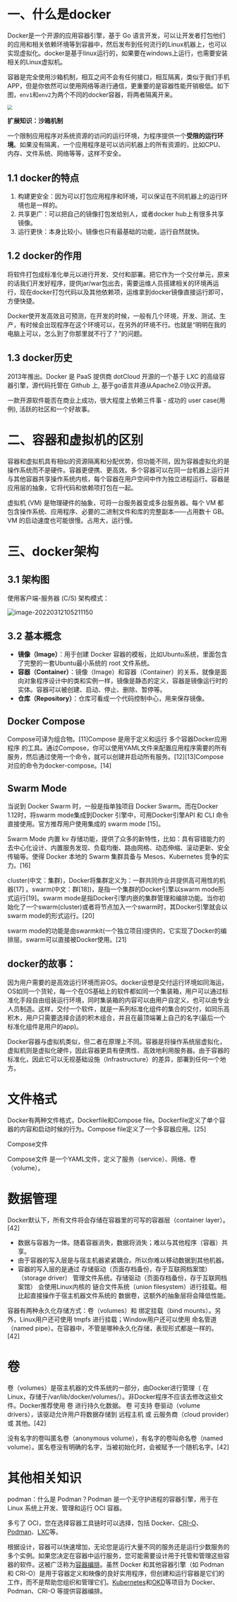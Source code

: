 # 一、什么是docker

Docker是一个开源的应用容器引擎，基于 Go 语言开发，可以让开发者打包他们的应用和相关依赖环境等到容器中，然后发布到任何流行的Linux机器上，也可以实现虚拟化。docker是基于linux运行的，如果要在windows上运行，也需要安装相关的Linux虚拟机。

容器是完全使用沙箱机制，相互之间不会有任何接口，相互隔离，类似于我们手机APP，但是你依然可以使用网络等进行通信，更重要的是容器性能开销极低。如下图，``env1``和``env2``为两个不同的docker容器，将两者隔离开来。

<img src="https://file.hjxlog.com/blog/images/image-20220307154813784.png" style="zoom:70%;" />

**扩展知识：沙箱机制**

一个限制应用程序对系统资源的访问的运行环境，为程序提供一个**受限的运行环境**。如果没有隔离，一个应用程序是可以访问机器上的所有资源的，比如CPU、内存、文件系统、网络等等，这样不安全。

## 1.1 docker的特点

1. 构建更安全：因为可以打包应用程序和环境，可以保证在不同机器上的运行环境也是一样的。
2. 共享更广：可以把自己的镜像打包发给别人，或者docker hub上有很多共享镜像。
3. 运行更快：本身比较小，镜像也只有最基础的功能，运行自然就快。

## 1.2 docker的作用

将软件打包成标准化单元以进行开发、交付和部署。把它作为一个交付单元，原来的话我们开发好程序，提供jar/war包出去，需要运维人员搭建相关的环境再运行，现在docker打包代码以及其他依赖项，运维拿到docker镜像直接运行即可，方便快捷。

Docker使开发高效且可预测，在开发的时候，一般有几个环境，开发、测试、生产，有时候会出现程序在这个环境可以，在另外的环境不行。也就是“明明在我的电脑上可以，怎么到了你那里就不行了？”的问题。

## 1.3 docker历史

2013年推出。Docker 是 PaaS 提供商 dotCloud 开源的一个基于 LXC 的高级容器引擎，源代码托管在 Github 上, 基于go语言并遵从Apache2.0协议开源。

一款开源软件能否在商业上成功，很大程度上依赖三件事 - 成功的 user case(用例), 活跃的社区和一个好故事。

# 二、容器和虚拟机的区别

容器和虚拟机具有相似的资源隔离和分配优势，但功能不同，因为容器虚拟化的是操作系统而不是硬件。容器更便携、更高效。多个容器可以在同一台机器上运行并与其他容器共享操作系统内核，每个容器在用户空间中作为独立进程运行。容器是应用层的抽象，它将代码和依赖项打包在一起。

虚拟机 (VM) 是物理硬件的抽象，可将一台服务器变成多台服务器。每个 VM 都包含操作系统、应用程序、必要的二进制文件和库的完整副本——占用数十 GB。 VM 的启动速度也可能很慢。占用大，运行慢。

# 三、docker架构

## 3.1 架构图

使用客户端-服务器 (C/S) 架构模式：

![image-20220312105211150](C:\Users\hjx\AppData\Roaming\Typora\typora-user-images\image-20220312105211150.png)

## 3.2 基本概念

- **镜像（Image）**：用于创建 Docker 容器的模板，比如Ubuntu系统，里面包含了完整的一套Ubuntu最小系统的 root 文件系统。
- **容器（Container）**：镜像（Image）和容器（Container）的关系，就像是面向对象程序设计中的类和实例一样，镜像是静态的定义，容器是镜像运行时的实体。容器可以被创建、启动、停止、删除、暂停等。
- **仓库（Repository）**：仓库可看成一个代码控制中心，用来保存镜像。

## Docker Compose

Compose可译为组合物。[11]Compose 是用于定义和运行 多个容器Docker应用程序 的工具。通过Compose，你可以使用YAML文件来配置应用程序需要的所有服务，然后通过使用一个命令，就可以创建并启动所有服务。[12][13]Compose对应的命令为docker-compose。[14]

## Swarm Mode

当说到 Docker Swarm 时，一般是指单独项目 Docker Swarm。而在Docker 1.12时，将swarm mode集成到Docker 引擎中，可用Docker引擎API 和 CLI 命令直接使用。官方推荐用户使用集成的 swarm mode [15]。

Swarm Mode 内置 kv 存储功能，提供了众多的新特性，比如：具有容错能力的去中心化设计、内置服务发现、负载均衡、路由网格、动态伸缩、滚动更新、安全传输等。使得 Docker 本地的 Swarm 集群具备与 Mesos、Kubernetes 竞争的实力。[16]

cluster(中文：集群)，Docker将集群定义为：一群共同作业并提供高可用性的机器[17] 。swarm(中文：群[18])，是指一个集群的Docker引擎以swarm mode形式运行[19]。swarm mode是指Docker引擎内嵌的集群管理和编排功能。当你初始化了一个swarm(cluster)或者将节点加入一个swarm时，其Docker引擎就会以swarm mode的形式运行。[20]

swarm mode的功能是由swarmkit(一个独立项目)提供的，它实现了Docker的编排层。swarm可以直接被Docker使用。[21]

## docker的故事：

因为用户需要的是高效运行环境而非OS。docker设想是交付运行环境如同海运，OS如同一个货轮，每一个在OS基础上的软件都如同一个集装箱，用户可以通过标准化手段自由组装运行环境，同时集装箱的内容可以由用户自定义，也可以由专业人员制造。这样，交付一个软件，就是一系列标准化组件的集合的交付，如同乐高积木，用户只需要选择合适的积木组合，并且在最顶端署上自己的名字(最后一个标准化组件是用户的app)。

Docker容器与虚拟机类似，但二者在原理上不同。容器是将操作系统层虚拟化，虚拟机则是虚拟化硬件，因此容器更具有便携性、高效地利用服务器。由于容器的标准化，因此它可以无视基础设施（Infrastructure）的差异，部署到任何一个地方。

# 文件格式

Docker有两种文件格式，Dockerfile和Compose file。Dockerfile定义了单个容器的内容和启动时候的行为。Compose file定义了一个多容器应用。[25]

Compose文件

Compose文件 是一个YAML文件，定义了服务（service）、网络、卷（volume）。

# 数据管理

Docker默认下，所有文件将会存储在容器里的可写的容器层（container layer）。[42]

- 数据与容器为一体。随着容器消失，数据将消失；难以与其他程序（容器）共享。
- 由于容器的写入层是与宿主机器紧紧耦合。所以你难以移动数据到其他机器。
- 容器的写入层的是通过 存储驱动（页面存档备份，存于互联网档案馆）（storage     driver） 管理文件系统。存储驱动（页面存档备份，存于互联网档案馆） 会使用Linux内核的 链合文件系统（union     filesystem）进行挂载。相比起直接操作于宿主机器文件系统的 数据卷，这额外的抽象层将会降低性能。

容器有两种永久化存储方式：卷（volumes）和 绑定挂载（bind mounts）。另外，Linux用户还可使用 tmpfs 进行挂载；Window用户还可以使用 命名管道（named pipe）。在容器中，不管是哪种永久化存储，表现形式都是一样的。[42]

# 卷

卷（volumes）是宿主机器的文件系统的一部分，由Docker进行管理（ 在Linux，存储于/var/lib/docker/volumes/）。非Docker程序不应该去修改这些文件。Docker推荐使用 卷 进行持久化数据。 卷 可支持 卷驱动（volume drivers），该驱动允许用户将数据存储到 远程主机 或 云服务商（cloud provider）或 其他。[42]

没有名字的卷叫匿名卷（anonymous volume），有名字的卷叫命名卷（named volume）。匿名卷没有明确的名字，当被初始化时，会被赋予一个随机名字。[42]



# 其他相关知识

podman：什么是 Podman？Podman 是一个无守护进程的容器引擎，用于在 Linux 系统上开发、管理和运行 OCI 容器。

多亏了 OCI，您在选择容器工具链时可以选择，包括 Docker、[CRI-O](https://cri-o.io/)、[Podman](http://podman.io/)、[LXC](https://linuxcontainers.org/)等。

根据设计，容器可以快速增加，无论您是运行大量不同的服务还是运行少数服务的多个实例。如果您决定在容器中运行服务，您可能需要设计用于托管和管理这些容器的软件。这被广泛称为[容器编排](https://opensource.com/article/20/11/orchestration-vs-automation)。虽然 Docker 和其他容器引擎（如 Podman 和 CRI-O）是用于容器定义和映像的良好实用程序，但创建和运行容器是它们的工作，而不是帮助您组织和管理它们。[Kubernetes](https://kubernetes.io/docs/concepts/overview/what-is-kubernetes/)和[OKD](http://okd.io/)等项目为 Docker、Podman、CRI-O 等提供容器编排。